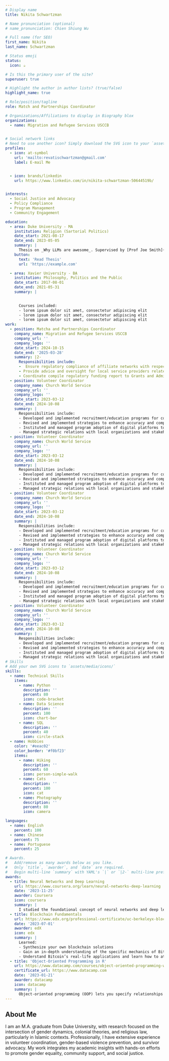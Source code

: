 ```yaml
---
# Display name
title: Nikita Schwartzman

# Name pronunciation (optional)
# name_pronunciation: Chien Shiung Wu

# Full name (for SEO)
first_name: Nikita
last_name: Schwartzman

# Status emoji
status:
  icon: ☕️

# Is this the primary user of the site?
superuser: true

# Highlight the author in author lists? (true/false)
highlight_name: true

# Role/position/tagline
role: Match and Partnerships Coordinator

# Organizations/Affiliations to display in Biography blox
organizations:
  - name: Migration and Refugee Services USCCB
   

# Social network links
# Need to use another icon? Simply download the SVG icon to your `assets/media/icons/` folder.
profiles:
  - icon: at-symbol
    url: 'mailto:revatischwartzman@gmail.com'
    label: E-mail Me


  - icon: brands/linkedin
    url: https://www.linkedin.com/in/nikita-schwartzman-50644519b/


interests:
  - Social Justice and Advocacy
  - Policy Compliance
  - Program Management
  - Community Engagement 

education:
  - area: Duke University - MA
    institution: Religion (Sartorial Politics)
    date_start: 2021-08-17
    date_end: 2023-05-05
    summary: |
      Thesis on _Why LLMs are awesome_. Supervised by [Prof Joe Smith](https://example.com). Presented papers at 5 IEEE conferences with the contributions being published in 2 Springer journals.
    button:
      text: 'Read Thesis'
      url: 'https://example.com'

  - area: Xavier University - BA
    institution: Philosophy, Politics and the Public
    date_start: 2017-08-01
    date_end: 2021-05-31
    summary: |

      
      Courses included:
      - lorem ipsum dolor sit amet, consectetur adipiscing elit
      - lorem ipsum dolor sit amet, consectetur adipiscing elit
      - lorem ipsum dolor sit amet, consectetur adipiscing elit
work:
  - position: Matcha and Partnerships Coordinator
    company_name: Migration and Refugee Services USCCB
    company_url: ''
    company_logo: ''
    date_start: 2024-10-15
    date_end: '2025-03-28'
    summary: |2-
      Responsibilities include:
      -  Ensure regulatory compliance of affiliate networks with respect to treatment of federal funds, cash, and contributions.
      - Provide advice and oversight for local service providers related to matching and partnerships issue affecting programs.
      - Coordinate compile regulatory funding report to Grants and Administration Team.
  - position: Volunteer Coordinator
    company_name: Church World Service
    company_url: ''
    company_logo: ''
    date_start: 2023-03-12
    date_end: 2024-10-08
    summary: |
      Responsibilities include:
      - Developed and implemented recruitment/education programs for community partners to support clients and ensure regulatory compliance of activities.
      - Revised and implemented strategies to enhance accuracy and compliance of program data and systems.
      - Instituted and managed program adoption of digital platforms to increase efficiency and legal compliance measures.
      - Managed strategic relations with local organizations and stakeholders through direct contact and educational engagements.
  - position: Volunteer Coordinator
    company_name: Church World Service
    company_url: ''
    company_logo: ''
    date_start: 2023-03-12
    date_end: 2024-10-08
    summary: |
      Responsibilities include:
      - Developed and implemented recruitment/education programs for community partners to support clients and ensure regulatory compliance of activities.
      - Revised and implemented strategies to enhance accuracy and compliance of program data and systems.
      - Instituted and managed program adoption of digital platforms to increase efficiency and legal compliance measures.
      - Managed strategic relations with local organizations and stakeholders through direct contact and educational engagements.
  - position: Volunteer Coordinator
    company_name: Church World Service
    company_url: ''
    company_logo: ''
    date_start: 2023-03-12
    date_end: 2024-10-08
    summary: |
      Responsibilities include:
      - Developed and implemented recruitment/education programs for community partners to support clients and ensure regulatory compliance of activities.
      - Revised and implemented strategies to enhance accuracy and compliance of program data and systems.
      - Instituted and managed program adoption of digital platforms to increase efficiency and legal compliance measures.
      - Managed strategic relations with local organizations and stakeholders through direct contact and educational engagements.
  - position: Volunteer Coordinator
    company_name: Church World Service
    company_url: ''
    company_logo: ''
    date_start: 2023-03-12
    date_end: 2024-10-08
    summary: |
      Responsibilities include:
      - Developed and implemented recruitment/education programs for community partners to support clients and ensure regulatory compliance of activities.
      - Revised and implemented strategies to enhance accuracy and compliance of program data and systems.
      - Instituted and managed program adoption of digital platforms to increase efficiency and legal compliance measures.
      - Managed strategic relations with local organizations and stakeholders through direct contact and educational engagements.
  - position: Volunteer Coordinator
    company_name: Church World Service
    company_url: ''
    company_logo: ''
    date_start: 2023-03-12
    date_end: 2024-10-08
    summary: |
      Responsibilities include:
      - Developed and implemented recruitment/education programs for community partners to support clients and ensure regulatory compliance of activities.
      - Revised and implemented strategies to enhance accuracy and compliance of program data and systems.
      - Instituted and managed program adoption of digital platforms to increase efficiency and legal compliance measures.
      - Managed strategic relations with local organizations and stakeholders through direct contact and educational engagements.
# Skills
# Add your own SVG icons to `assets/media/icons/`
skills:
  - name: Technical Skills
    items:
      - name: Python
        description: ''
        percent: 80
        icon: code-bracket
      - name: Data Science
        description: ''
        percent: 100
        icon: chart-bar
      - name: SQL
        description: ''
        percent: 40
        icon: circle-stack
  - name: Hobbies
    color: '#eeac02'
    color_border: '#f0bf23'
    items:
      - name: Hiking
        description: ''
        percent: 60
        icon: person-simple-walk
      - name: Cats
        description: ''
        percent: 100
        icon: cat
      - name: Photography
        description: ''
        percent: 80
        icon: camera

languages:
  - name: English
    percent: 100
  - name: Chinese
    percent: 75
  - name: Portuguese
    percent: 25

# Awards.
#   Add/remove as many awards below as you like.
#   Only `title`, `awarder`, and `date` are required.
#   Begin multi-line `summary` with YAML's `|` or `|2-` multi-line prefix and indent 2 spaces below.
awards:
  - title: Neural Networks and Deep Learning
    url: https://www.coursera.org/learn/neural-networks-deep-learning
    date: '2023-11-25'
    awarder: Coursera
    icon: coursera
    summary: |
      I studied the foundational concept of neural networks and deep learning. By the end, I was familiar with the significant technological trends driving the rise of deep learning; build, train, and apply fully connected deep neural networks; implement efficient (vectorized) neural networks; identify key parameters in a neural network’s architecture; and apply deep learning to your own applications.
  - title: Blockchain Fundamentals
    url: https://www.edx.org/professional-certificate/uc-berkeleyx-blockchain-fundamentals
    date: '2023-07-01'
    awarder: edX
    icon: edx
    summary: |
      Learned:
      - Synthesize your own blockchain solutions
      - Gain an in-depth understanding of the specific mechanics of Bitcoin
      - Understand Bitcoin’s real-life applications and learn how to attack and destroy Bitcoin, Ethereum, smart contracts and Dapps, and alternatives to Bitcoin’s Proof-of-Work consensus algorithm
  - title: 'Object-Oriented Programming in R'
    url: https://www.datacamp.com/courses/object-oriented-programming-with-s3-and-r6-in-r
    certificate_url: https://www.datacamp.com
    date: '2023-01-21'
    awarder: datacamp
    icon: datacamp
    summary: |
      Object-oriented programming (OOP) lets you specify relationships between functions and the objects that they can act on, helping you manage complexity in your code. This is an intermediate level course, providing an introduction to OOP, using the S3 and R6 systems. S3 is a great day-to-day R programming tool that simplifies some of the functions that you write. R6 is especially useful for industry-specific analyses, working with web APIs, and building GUIs.
---
```


## About Me

I am an M.A. graduate from Duke University, with research focused on the intersection of gender dynamics, colonial theories, and religious law, particularly in Islamic contexts. Professionally, I have extensive experience in volunteer coordination, gender-based violence prevention, and survivor advocacy. My work integrates my academic insights with hands-on efforts to promote gender equality, community support, and social justice.
